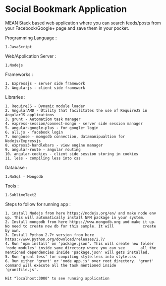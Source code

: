 


# Social Bookmark Application
MEAN Stack based web application where you can search feeds/posts from your Facebook/Google+ page and save them in your pocket.

Programming Language :

    1.JavaScript

Web/Application Server :

    1.Nodejs

Frameworks :

    1. Expressjs - server side framework
    2. Angularjs - client side framework
    
Libraries : 

    1. RequireJS - Dynamic module loader
    2. AngularAMD - Utility that facilitates the use of RequireJS in AngularJS applications 
    3. grunt - Automatiom task manager
    4. express-session/connect-mongo - server side session manager
    5. angular-google-plus - for google+ login
    6. all.js - facebook login
    7. mongoose - mongodb connection, datamanipualtion for Nodejs/Expressjs
    8. express3-handlebars - view engine manager
    9. angular-route - angular routing
    10. angular-cookies - client side session storing in cookies
    11. less - compiling less into css
    
Database :

    1.NoSql - Mongodb

Tools :

    1.SublimeText2
    
Steps to follow for running app :

    1. install Nodejs from here https://nodejs.org/en/ and make node env up. This will automatically install NPM package in your system.
    2. Install mongodb from here https://www.mongodb.org and make it up. No need to create new db for this sample. It will             create by own.
    3. Install Python 2.7+ version from here https://www.python.org/download/releases/2.7/
    4. Run 'npm install' on 'package.json'. This will create new folder 'node_modules' inside same directory where you can see       all the mentioned dependencies inside 'package.json' will gets installed.
    5. Run 'grunt less' for compiling style.less into style.css
    6. Run either 'grunt' or 'node app.js' over root directory. 'grunt' command will execute all the task mentioned inside           'gruntfile.js'.
    
    Hit "localhost:3000" to see running application
    
